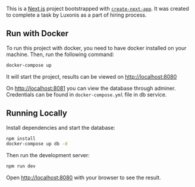 This is a [Next.js](https://nextjs.org/) project bootstrapped
with [`create-next-app`](https://github.com/vercel/next.js/tree/canary/packages/create-next-app). It was created to
complete a task by Luxonis as a part of hiring process.

## Run with Docker

To run this project with docker, you need to have docker installed on your machine. Then, run the following command:

```bash
docker-compose up
```

It will start the project, results can be viewed on [http://localhost:8080](http://localhost:8080)

On [http://localhost:8081](http://localhost:8081) you can view the database through adminer. Credentials can be found
in `docker-compose.yml` file in db service.

## Running Locally

Install dependencies and start the database:

```bash
npm install
docker-compose up db -d
```

Then run the development server:

```bash
npm run dev
```

Open [http://localhost:8080](http://localhost:3000) with your browser to see the result.


